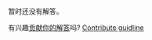 
暂时还没有解答。

有兴趣[贡献你的解答](https://github.com/BFEdev/BFE.dev-solutions/blob/main/problem/implement-curry_zh.md)吗? [Contribute guidline](https://github.com/BFEdev/BFE.dev-solutions#how-to-contribute)
